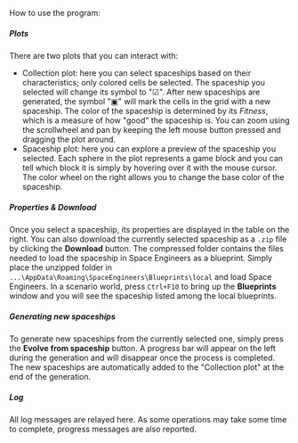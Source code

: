 How to use the program:

##### Plots
There are two plots that you can interact with:

* Collection plot: here you can select spaceships based on their characteristics; only colored cells be selected. The spaceship you selected will change its symbol to "☑". After new spaceships are generated, the symbol "▣" will mark the cells in the grid with a new spaceship. The color of the spaceship is determined by its *Fitness*, which is a measure of how "good" the spaceship is. You can zoom using the scrollwheel and pan by keeping the left mouse button pressed and dragging the plot around.
* Spaceship plot: here you can explore a preview of the spaceship you selected. Each sphere in the plot represents a game block and you can tell which block it is simply by hovering over it with the mouse cursor. The color wheel on the right allows you to change the base color of the spaceship.

##### Properties & Download
Once you select a spaceshiip, its properties are displayed in the table on the right. You can also download the currently selected spaceship as a `.zip` file by clicking the **Download** button. The compressed folder contains the files needed to load the spaceship in Space Engineers as a blueprint. Simply place the unzipped folder in `...\AppData\Roaming\SpaceEngineers\Blueprints\local` and load Space Engineers. In a scenario world, press `Ctrl+F10` to bring up the **Blueprints** window and you will see the spaceship listed among the local blueprints.

##### Generating new spaceships
To generate new spaceships from the currently selected one, simply press the **Evolve from spaceship** button. A progress bar will appear on the left during the generation and will disappear once the process is completed. The new spaceships are automatically added to the "Collection plot" at the end of the generation.

##### Log
All log messages are relayed here. As some operations may take some time to complete, progress messages are also reported.